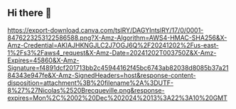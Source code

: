 ## Hi there 👋
https://export-download.canva.com/tslRY/DAGYIntslRY/17/0/0001-8476223253122586588.png?X-Amz-Algorithm=AWS4-HMAC-SHA256&X-Amz-Credential=AKIAJHKNGJLC2J7OGJ6Q%2F20241202%2Fus-east-1%2Fs3%2Faws4_request&X-Amz-Date=20241202T003750Z&X-Amz-Expires=45860&X-Amz-Signature=f4891dcf201713bb2c45944162f45bc6743ab82038d8085b37a2184343e947fe&X-Amz-SignedHeaders=host&response-content-disposition=attachment%3B%20filename%2A%3DUTF-8%27%27Nicolas%2520Brecqueville.png&response-expires=Mon%2C%2002%20Dec%202024%2013%3A22%3A10%20GMT
<!--
**nicolas-brecqueville/nicolas-brecqueville** is a ✨ _special_ ✨ repository because its `README.md` (this file) appears on your GitHub profile.

Here are some ideas to get you started:

- 🔭 I’m currently working on ...
- 🌱 I’m currently learning ...
- 👯 I’m looking to collaborate on ...
- 🤔 I’m looking for help with ...
- 💬 Ask me about ...
- 📫 How to reach me: ...
- 😄 Pronouns: ...
- ⚡ Fun fact: ...
-->
